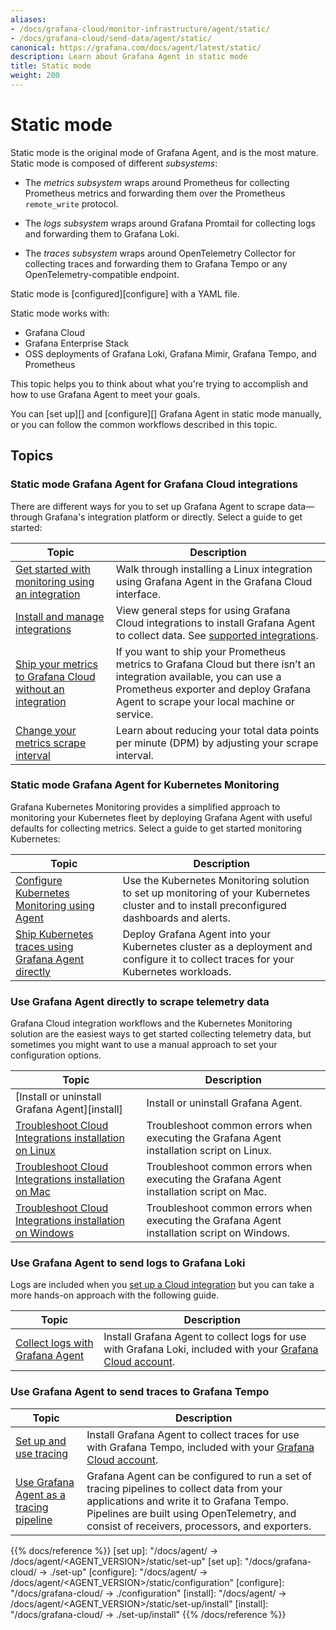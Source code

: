 ```yaml
---
aliases:
- /docs/grafana-cloud/monitor-infrastructure/agent/static/
- /docs/grafana-cloud/send-data/agent/static/
canonical: https://grafana.com/docs/agent/latest/static/
description: Learn about Grafana Agent in static mode
title: Static mode
weight: 200
---
```


# Static mode

Static mode is the original mode of Grafana Agent, and is the most mature.
Static mode is composed of different _subsystems_:

* The _metrics subsystem_ wraps around Prometheus for collecting Prometheus
  metrics and forwarding them over the Prometheus `remote_write` protocol.

* The _logs subsystem_ wraps around Grafana Promtail for collecting logs and
  forwarding them to Grafana Loki.

* The _traces subsystem_ wraps around OpenTelemetry Collector for collecting
  traces and forwarding them to Grafana Tempo or any OpenTelemetry-compatible
  endpoint.

Static mode is [configured][configure] with a YAML file.

Static mode works with:

- Grafana Cloud
- Grafana Enterprise Stack
- OSS deployments of Grafana Loki, Grafana Mimir, Grafana Tempo, and Prometheus

This topic helps you to think about what you're trying to accomplish and how to
use Grafana Agent to meet your goals.

You can [set up][] and [configure][] Grafana Agent in static mode manually, or
you can follow the common workflows described in this topic.

## Topics

### Static mode Grafana Agent for Grafana Cloud integrations

There are different ways for you to set up Grafana Agent to scrape
data&mdash;through Grafana's integration platform or directly. Select a guide
to get started:

| Topic | Description |
|---|---|
| [Get started with monitoring using an integration](/docs/grafana-cloud/data-configuration/get-started-integration/) | Walk through installing a Linux integration using Grafana Agent in the Grafana Cloud interface. |
| [Install and manage integrations](/docs/grafana-cloud/data-configuration/integrations/install-and-manage-integrations/)  | View general steps for using Grafana Cloud integrations to install Grafana Agent to collect data. See [supported integrations](/docs/grafana-cloud/data-configuration/integrations/integration-reference/).
| [Ship your metrics to Grafana Cloud without an integration](/docs/grafana-cloud/data-configuration/metrics/agent-config-exporter/) | If you want to ship your Prometheus metrics to Grafana Cloud but there isn’t an integration available, you can use a Prometheus exporter and deploy Grafana Agent to scrape your local machine or service. |
| [Change your metrics scrape interval](/docs/grafana-cloud/billing-and-usage/control-prometheus-metrics-usage/changing-scrape-interval/) | Learn about reducing your total data points per minute (DPM) by adjusting your scrape interval. |

### Static mode Grafana Agent for Kubernetes Monitoring

Grafana Kubernetes Monitoring provides a simplified approach to monitoring your Kubernetes fleet by deploying Grafana Agent with useful defaults for collecting metrics. Select a guide to get started monitoring Kubernetes:

| Topic | Description |
|---|---|
| [Configure Kubernetes Monitoring using Agent](/docs/grafana-cloud/kubernetes-monitoring/configuration/) | Use the Kubernetes Monitoring solution to set up monitoring of your Kubernetes cluster and to install preconfigured dashboards and alerts. |
| [Ship Kubernetes traces using Grafana Agent directly](/docs/grafana-cloud/kubernetes-monitoring/other-methods/k8s-agent-traces/) | Deploy Grafana Agent into your Kubernetes cluster as a deployment and configure it to collect traces for your Kubernetes workloads.  |

### Use Grafana Agent directly to scrape telemetry data

Grafana Cloud integration workflows and the Kubernetes Monitoring solution are the easiest ways to get started collecting telemetry data, but sometimes you might want to use a manual approach to set your configuration options.

| Topic | Description |
|---|---|
| [Install or uninstall Grafana Agent][install] | Install or uninstall Grafana Agent. |
| [Troubleshoot Cloud Integrations installation on Linux](/docs/grafana-cloud/monitor-infrastructure/integrations/install-troubleshoot-linux/) | Troubleshoot common errors when executing the Grafana Agent installation script on Linux.  |
| [Troubleshoot Cloud Integrations installation on Mac](/docs/grafana-cloud/monitor-infrastructure/integrations/install-troubleshoot-mac/) | Troubleshoot common errors when executing the Grafana Agent installation script on Mac.  |
| [Troubleshoot Cloud Integrations installation on Windows](/docs/grafana-cloud/monitor-infrastructure/integrations/install-troubleshooting-windows/) | Troubleshoot common errors when executing the Grafana Agent installation script on Windows.  |

### Use Grafana Agent to send logs to Grafana Loki

Logs are included when you [set up a Cloud integration](/docs/grafana-cloud/data-configuration/integrations/install-and-manage-integrations) but you can take a more hands-on approach with the following guide.

| Topic | Description |
|---|---|
| [Collect logs with Grafana Agent](/docs/grafana-cloud/data-configuration/logs/collect-logs-with-agent/) |  Install Grafana Agent to collect logs for use with Grafana Loki, included with your [Grafana Cloud account](/docs/grafana-cloud/account-management/cloud-portal/). |

### Use Grafana Agent to send traces to Grafana Tempo

| Topic | Description |
|---|---|
| [Set up and use tracing](/docs/grafana-cloud/data-configuration/traces/set-up-and-use-tempo/) |  Install Grafana Agent to collect traces for use with Grafana Tempo, included with your [Grafana Cloud account](/docs/grafana-cloud/account-management/cloud-portal/). |
| [Use Grafana Agent as a tracing pipeline](/docs/tempo/latest/configuration/grafana-agent/) | Grafana Agent can be configured to run a set of tracing pipelines to collect data from your applications and write it to Grafana Tempo. Pipelines are built using OpenTelemetry, and consist of receivers, processors, and exporters. |

{{% docs/reference %}}
[set up]: "/docs/agent/ -> /docs/agent/<AGENT_VERSION>/static/set-up"
[set up]: "/docs/grafana-cloud/ -> ./set-up"
[configure]: "/docs/agent/ -> /docs/agent/<AGENT_VERSION>/static/configuration"
[configure]: "/docs/grafana-cloud/ -> ./configuration"
[install]: "/docs/agent/ -> /docs/agent/<AGENT_VERSION>/static/set-up/install"
[install]: "/docs/grafana-cloud/ -> ./set-up/install"
{{% /docs/reference %}}
